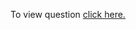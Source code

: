 To view question <a href="https://leetcode.com/problems/compare-version-numbers/" target="_blank">click here.</a>